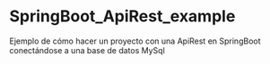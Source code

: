 # SpringBoot_ApiRest_example
Ejemplo de cómo hacer un proyecto con una ApiRest en SpringBoot conectándose a una base de datos MySql
